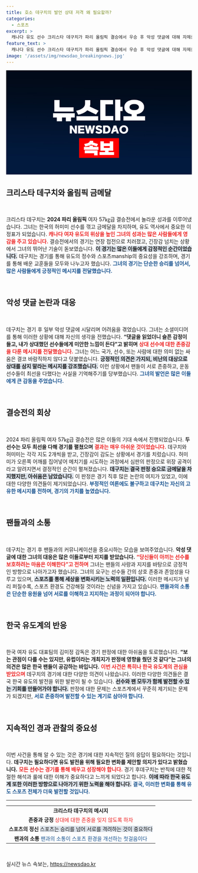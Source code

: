 ```yaml
---
title: 호소 데구치의 발언 상대 저격 왜 필요할까?
categories:
  - 스포츠
excerpt: >
  캐나다 유도 선수 크리스타 데구치가 파리 올림픽 결승에서 우승 후 악성 댓글에 대해 자제를 요청하며 선수 상호 존중을 강조했다. 그녀는 진정한 팬이라면 서로를 보호해야 한다고 강조하며, 건전한 응원 문화를 촉구했다.
feature_text: >
  캐나다 유도 선수 크리스타 데구치가 파리 올림픽 결승에서 우승 후 악성 댓글에 대해 자제를 요청하며 선수 상호 존중을 강조했다. 그녀는 진정한 팬이라면 서로를 보호해야 한다고 강조하며, 건전한 응원 문화를 촉구했다.
image: '/assets/img/newsdao_breakingnews.jpg'
---
```


<p><img src="/assets/img/newsdao_breakingnews.jpg" alt="flaretime 속보" /></p>

<h2 data-ke-size="size26">크리스타 데구치와 올림픽 금메달</h2>

<p data-ke-size="size16">&nbsp;</p>  

<p>크리스타 데구치는 <b>2024 파리 올림픽</b> 여자 57㎏급 결승전에서 놀라운 성과를 이루어냈습니다. 그녀는 한국의 허미미 선수를 꺾고 금메달을 차지하며, 유도 역사에서 중요한 이정표가 되었습니다. <b><span style="color: #ee2323;">캐나다 여자 유도의 위상을 높인 그녀의 성과는 많은 사람들에게 영감을 주고 있습니다.</span></b> 결승전에서의 경기는 연장 접전으로 치러졌고, 긴장감 넘치는 상황에서 그녀의 뛰어난 기술이 돋보였습니다. <b><span style="background-color: #21538527;">이 경기는 많은 이들에게 감정적인 순간이었습니다.</span></b> 데구치는 경기를 통해 유도의 정수와 스포츠manship의 중요성을 강조하며, 경기를 통해 배운 교훈들을 모두와 나누고자 했습니다. <b><span style="color: #1a5490;">그녀의 경기는 단순한 승리를 넘어서, 많은 사람들에게 긍정적인 메시지를 전달했습니다.</span></b></p>

<p data-ke-size="size16">&nbsp;</p>  

<h2 data-ke-size="size26">악성 댓글 논란과 대응</h2>

<p data-ke-size="size16">&nbsp;</p>  

<p>데구치는 경기 후 일부 악성 댓글에 시달리며 어려움을 겪었습니다. 그녀는 소셜미디어를 통해 이러한 상황에 대해 자신의 생각을 전했습니다. <b>“댓글을 읽었더니 슬픈 감정이 들고, 내가 상대했던 선수들에게 미안한 느낌이 든다”고 밝히며</b> <b><span style="color: #ee2323;">상대 선수에 대한 존중감을 다룬 메시지를 전달했습니다.</span></b> 그녀는 어느 국가, 선수, 또는 사람에 대한 의미 없는 싸움은 결코 바람직하지 않다고 덧붙였습니다. <b><span style="background-color: #21538527;">긍정적인 의견은 가지되, 비난의 대상으로 상대를 삼지 말라는 메시지를 강조했습니다.</span></b> 이런 상황에서 팬들이 서로 존중하고, 운동선수들이 최선을 다했다는 사실을 기억해주기를 당부했습니다. <b><span style="color: #1a5490;">그녀의 발언은 많은 이들에게 큰 감동을 주었습니다.</span></b></p>

<p data-ke-size="size16">&nbsp;</p>  

<h2 data-ke-size="size26">결승전의 회상</h2>

<p data-ke-size="size16">&nbsp;</p>  

<p>2024 파리 올림픽 여자 57㎏급 결승전은 많은 이들의 기대 속에서 진행되었습니다. <b>두 선수는 모두 최선을 다해 경기를 펼쳤으며</b> <b><span style="color: #ee2323;">결과는 매우 아쉬운 것이었습니다.</span></b> 데구치와 허미미는 각각 지도 2개씩을 받고, 긴장감이 감도는 상황에서 경기를 치렀습니다. 허미미가 오른쪽 어깨를 집어넣어 메치기를 시도하는 과정에서 심판의 판정으로 위장 공격이라고 알려지면서 결정적인 순간이 펼쳐졌습니다. <b><span style="background-color: #21538527;">데구치는 결국 판정 승으로 금메달을 차지했지만, 아쉬움은 남았습니다.</span></b> 이 판정은 경기 직후 많은 논란의 여지가 있었고, 이에 대한 다양한 의견들이 제기되었습니다. <b><span style="color: #1a5490;">부정적인 여론에도 불구하고 데구치는 자신의 고유한 메시지를 전하며, 경기의 가치를 높였습니다.</span></b></p>

<p data-ke-size="size16">&nbsp;</p>  

<h2 data-ke-size="size26">팬들과의 소통</h2>

<p data-ke-size="size16">&nbsp;</p>  

<p>데구치는 경기 후 팬들과의 커뮤니케이션을 중요시하는 모습을 보여주었습니다. <b>악성 댓글에 대한 그녀의 대응은 많은 이들로부터 지지를 받았습니다.</b> <b><span style="color: #ee2323;">“당신들이 아끼는 선수를 보호하려는 마음은 이해한다”고 전하며</span></b> 그녀는 팬들의 사랑과 지지를 바탕으로 긍정적인 방향으로 나아가고자 했습니다. 그녀의 요구는 선수들 간의 상호 존중과 존엄성을 다루고 있으며, <b><span style="background-color: #21538527;">스포츠를 통해 세상을 변화시키는 노력의 일환입니다.</span></b> 이러한 메시지가 널리 퍼질수록, 스포츠 환경도 건강해질 것이라는 신념을 가지고 있습니다. <b><span style="color: #1a5490;">팬들과의 소통은 단순한 응원을 넘어 서로를 이해하고 지지하는 과정이 되어야 합니다.</span></b></p>

<p data-ke-size="size16">&nbsp;</p>  

<h2 data-ke-size="size26">한국 유도계의 반응</h2>

<p data-ke-size="size16">&nbsp;</p>  

<p>한국 여자 유도 대표팀의 김미정 감독은 경기 판정에 대한 아쉬움을 토로했습니다. <b>“보는 관점이 다를 수는 있지만, 유럽이라는 개최지가 판정에 영향을 줬던 것 같다”는 그녀의 의견은 많은 한국 팬들이 공감하는 바입니다.</b> <b><span style="color: #ee2323;">이번 사건은 특히나 한국 유도계의 관심을 받았으며</span></b> 데구치의 경기에 대한 다양한 의견이 나왔습니다. 이러한 다양한 의견들은 결국 한국 유도의 발전을 위한 발판이 될 수 있습니다. <b><span style="background-color: #21538527;">선수와 팬 모두가 함께 발전할 수 있는 기회를 만들어가야 합니다.</span></b> 판정에 대한 문제는 스포츠계에서 꾸준히 제기되는 문제가 되겠지만, <b><span style="color: #1a5490;">서로 존중하며 발전할 수 있는 계기로 삼아야 합니다.</span></b></p>

<p data-ke-size="size16">&nbsp;</p>  

<h2 data-ke-size="size26">지속적인 경과 관찰의 중요성</h2>

<p data-ke-size="size16">&nbsp;</p>  

<p>이번 사건을 통해 알 수 있는 것은 경기에 대한 지속적인 질의 응답이 필요하다는 것입니다. <b>데구치는 필요하다면 유도 발전을 위해 필요한 변화를 제안할 의지가 있다고 밝혔습니다.</b> <b><span style="color: #ee2323;">모든 선수는 경기를 통해 배우고 성장해야 합니다.</span></b> 경기 후데구치는 반칙에 대한 적절한 해석과 룰에 대한 이해가 중요하다고 느끼게 되었다고 합니다. <b><span style="background-color: #21538527;">이에 따라 한국 유도계 또한 이러한 방향으로 나아가기 위한 노력을 해야 합니다.</span></b> <b><span style="color: #1a5490;">결국, 이러한 변화를 통해 유도 스포츠 전체가 더욱 발전할 것입니다.</span></b></p>

<hr>  

<table style="width: 100%; border-collapse: collapse;">  
<tr>  
   <td style="text-align: center; height: 17px;"><b>크리스타 데구치의 메시지</b></td>  
</tr>  
<tr>  
   <td style="text-align: center; height: 17px;"><b>존중과 긍정</b> <span style="color: #ee2323;">상대에 대한 존중을 잊지 않도록 하자</span></td>  
</tr>  
<tr>  
   <td style="text-align: center; height: 17px;"><b>스포츠의 정신</b> <span style="background-color: #21538527;">스포츠는 승리를 넘어 서로를 격려하는 것이 중요하다</span></td>  
</tr>  
<tr>  
   <td style="text-align: center; height: 17px;"><b>팬과의 소통</b> <span style="color: #1a5490;">팬과의 소통이 스포츠 환경을 개선하는 첫걸음이다</span></td>  
</tr>  
</table>  

<p data-ke-size="size16">&nbsp;</p>
실시간 뉴스 속보는, <a href="https://newsdao.kr" rel="dofollow">https://newsdao.kr</a>


